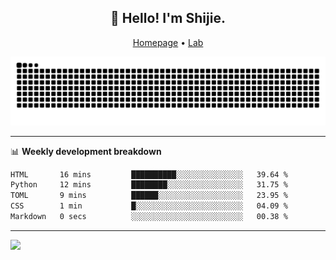 <h2 align="center">👋 Hello! I'm Shijie.</h2>
<p align="center">
  <a href="https://xu-shi-jie.github.io"> Homepage</a> •
  <a href="https://onoda-lab.jp"> Lab </a>
</p>

![Snake animation](https://github.com/xu-shi-jie/xu-shi-jie/blob/output/github-snake.svg)


-------

📊 **Weekly development breakdown**
<!--START_SECTION:waka-->

```txt
HTML       16 mins         ██████████░░░░░░░░░░░░░░░   39.64 %
Python     12 mins         ████████░░░░░░░░░░░░░░░░░   31.75 %
TOML       9 mins          ██████░░░░░░░░░░░░░░░░░░░   23.95 %
CSS        1 min           █░░░░░░░░░░░░░░░░░░░░░░░░   04.09 %
Markdown   0 secs          ░░░░░░░░░░░░░░░░░░░░░░░░░   00.38 %
```

<!--END_SECTION:waka-->

-------
![](https://komarev.com/ghpvc/?username=xu-shi-jie&style=flat-square&color=blue) 
